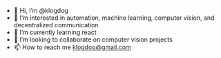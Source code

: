 - 👋 Hi, I’m @klogdog
- 👀 I’m interested in automation, machine learning, computer vision, and decentralized communication
- 🌱 I’m currently learning react
- 💞️ I’m looking to collaborate on computer vision projects
- 📫 How to reach me klogdog@gmail.com

<!---
klogdog/klogdog is a ✨ special ✨ repository because its `README.md` (this file) appears on your GitHub profile.
You can click the Preview link to take a look at your changes.
--->
